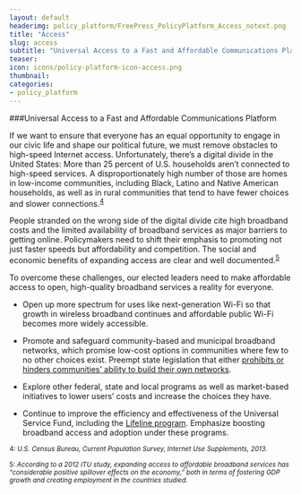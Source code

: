```yaml
---
layout: default
headerimg: policy_platform/FreePress_PolicyPlatform_Access_notext.png
title: "Access"
slug: access
subtitle: "Universal Access to a Fast and Affordable Communications Platform"
teaser:
icon: icons/policy-platform-icon-access.png
thumbnail:
categories:
- policy_platform
---
```

###Universal Access to a Fast and Affordable Communications Platform

If we want to ensure that everyone has an equal opportunity to engage in our civic life and shape our political future, we must remove obstacles to high-speed Internet access. Unfortunately, there’s a digital divide in the United States: More than 25 percent of U.S. households aren’t connected to high-speed services. A disproportionately high number of those are homes in low-income communities, including Black, Latino and Native American households, as well as in rural communities that tend to have fewer choices and slower connections.<sup>[4](#4)<sup>

People stranded on the wrong side of the digital divide cite high broadband costs and the limited availability of broadband services as major barriers to getting online. Policymakers need to shift their emphasis to promoting not just faster speeds but affordability and competition. The social and economic benefits of expanding access are clear and well documented.<sup>[5](#5)<sup>

To overcome these challenges, our elected leaders need to make affordable access to open, high-quality broadband services a reality for everyone. 

 * Open up more spectrum for uses like next-generation Wi-Fi so that growth in wireless broadband continues and affordable public Wi-Fi becomes more widely accessible.

 * Promote and safeguard community-based and municipal broadband networks, which promise low-cost options in communities where few to no other choices exist. Preempt state legislation that either [prohibits or hinders communities’ ability to build their own networks](http://ilsr.org/rules/?contenttype=broadband-rule-archive).

 * Explore other federal, state and local programs as well as market-based initiatives to lower users’ costs and increase the choices they have.

 * Continue to improve the efficiency and effectiveness of the Universal Service Fund, including the [Lifeline program](https://www.fcc.gov/guides/lifeline-and-link-affordable-telephone-service-income-eligible-consumers). Emphasize boosting broadband access and adoption under these programs. 

<sub><a name="4">4</a>: *U.S. Census Bureau, Current Population Survey, Internet Use Supplements, 2013.*</sub>

<sub><a name="5">5</a>: *According to a 2012 ITU study, expanding access to affordable broadband services has “considerable positive spillover effects on the economy,” both in terms of fostering GDP growth and creating employment in the countries studied.*</sub>


